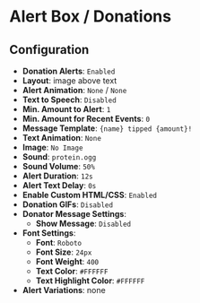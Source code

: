 # Alert Box / Donations

## Configuration

- **Donation Alerts**: `Enabled`
- **Layout**: image above text
- **Alert Animation**: `None` / `None`
- **Text to Speech**: `Disabled`
- **Min. Amount to Alert**: `1`
- **Min. Amount for Recent Events**: `0`
- **Message Template**: `{name} tipped {amount}!`
- **Text Animation**: `None`
- **Image**: `No Image`
- **Sound**: `protein.ogg`
- **Sound Volume**: `50%`
- **Alert Duration**: `12s`
- **Alert Text Delay**: `0s`
- **Enable Custom HTML/CSS**: `Enabled`
- **Donation GIFs**: `Disabled`
- **Donator Message Settings**:
  - **Show Message**: `Disabled`
- **Font Settings**:
  - **Font**: `Roboto`
  - **Font Size**: `24px`
  - **Font Weight**: `400`
  - **Text Color**: `#FFFFFF`
  - **Text Highlight Color**: `#FFFFFF`
- **Alert Variations**: none
